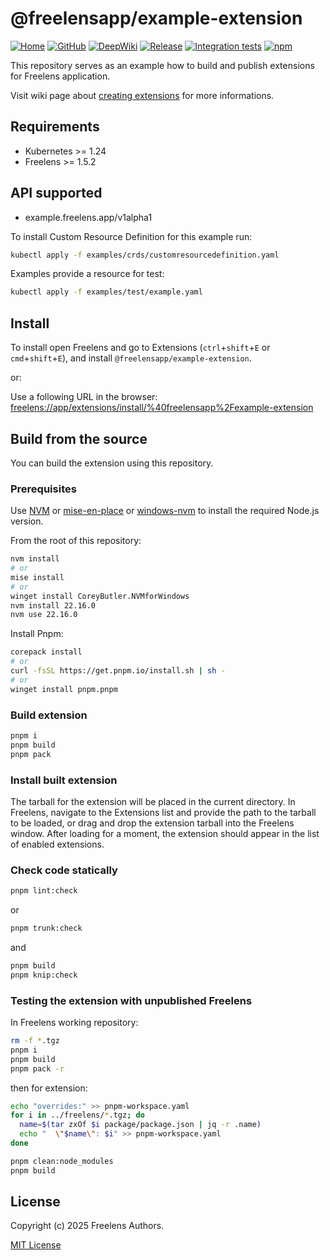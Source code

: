 # @freelensapp/example-extension

<!-- markdownlint-disable MD013 -->

[![Home](https://img.shields.io/badge/%F0%9F%8F%A0-freelens.app-02a7a0)](https://freelens.app)
[![GitHub](https://img.shields.io/github/stars/freelensapp/freelens?style=flat&label=GitHub%20%E2%AD%90)](https://github.com/freelensapp/freelens)
[![DeepWiki](https://deepwiki.com/badge.svg)](https://deepwiki.com/freelensapp/freelens-example-extension)
[![Release](https://img.shields.io/github/v/release/freelensapp/freelens-example-extension?display_name=tag&sort=semver)](https://github.com/freelensapp/freelens-example-extension)
[![Integration tests](https://github.com/freelensapp/freelens-example-extension/actions/workflows/integration-tests.yaml/badge.svg?branch=main)](https://github.com/freelensapp/freelens-example-extension/actions/workflows/integration-tests.yaml)
[![npm](https://img.shields.io/npm/v/@freelensapp/example-extension.svg)](https://www.npmjs.com/package/@freelensapp/example-extension)

<!-- markdownlint-enable MD013 -->

This repository serves as an example how to build and publish extensions for
Freelens application.

Visit wiki page about [creating
extensions](https://github.com/freelensapp/freelens/wiki/Creating-extensions)
for more informations.

## Requirements

- Kubernetes >= 1.24
- Freelens >= 1.5.2

## API supported

- example.freelens.app/v1alpha1

To install Custom Resource Definition for this example run:

```sh
kubectl apply -f examples/crds/customresourcedefinition.yaml
```

Examples provide a resource for test:

```sh
kubectl apply -f examples/test/example.yaml
```

## Install

To install open Freelens and go to Extensions (`ctrl`+`shift`+`E` or
`cmd`+`shift`+`E`), and install `@freelensapp/example-extension`.

or:

Use a following URL in the browser:
[freelens://app/extensions/install/%40freelensapp%2Fexample-extension](freelens://app/extensions/install/%40freelensapp%2Fexample-extension)

## Build from the source

You can build the extension using this repository.

### Prerequisites

Use [NVM](https://github.com/nvm-sh/nvm) or
[mise-en-place](https://mise.jdx.dev/) or
[windows-nvm](https://github.com/coreybutler/nvm-windows) to install the
required Node.js version.

From the root of this repository:

```sh
nvm install
# or
mise install
# or
winget install CoreyButler.NVMforWindows
nvm install 22.16.0
nvm use 22.16.0
```

Install Pnpm:

```sh
corepack install
# or
curl -fsSL https://get.pnpm.io/install.sh | sh -
# or
winget install pnpm.pnpm
```

### Build extension

```sh
pnpm i
pnpm build
pnpm pack
```

### Install built extension

The tarball for the extension will be placed in the current directory. In
Freelens, navigate to the Extensions list and provide the path to the tarball
to be loaded, or drag and drop the extension tarball into the Freelens window.
After loading for a moment, the extension should appear in the list of enabled
extensions.

### Check code statically

```sh
pnpm lint:check
```

or

```sh
pnpm trunk:check
```

and

```sh
pnpm build
pnpm knip:check
```

### Testing the extension with unpublished Freelens

In Freelens working repository:

```sh
rm -f *.tgz
pnpm i
pnpm build
pnpm pack -r
```

then for extension:

```sh
echo "overrides:" >> pnpm-workspace.yaml
for i in ../freelens/*.tgz; do
  name=$(tar zxOf $i package/package.json | jq -r .name)
  echo "  \"$name\": $i" >> pnpm-workspace.yaml
done

pnpm clean:node_modules
pnpm build
```

## License

Copyright (c) 2025 Freelens Authors.

[MIT License](https://opensource.org/licenses/MIT)
